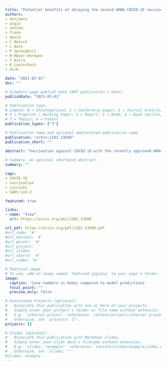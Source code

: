 ```yaml
---
title: "Potential benefits of delaying the second mRNA COVID-19 vaccine dose"
authors:
- benjamin
- angie
- annika
- frank
- david
- C Betsch
- L Korn
- P Sprengholz
- M Meyer-Hermann
- T Mitra
- K Lauterbach
- dirk

date: "2021-03-01"
doi: ""

# Schedule page publish date (NOT publication's date).
publishDate: "2021-03-01"

# Publication type.
# Legend: 0 = Uncategorized; 1 = Conference paper; 2 = Journal article;
# 3 = Preprint / Working Paper; 4 = Report; 5 = Book; 6 = Book section;
# 7 = Thesis; 8 = Patent
publication_types: ["3"]

# Publication name and optional abbreviated publication name.
publication: "arXiv:2102.13600"
publication_short: ""

abstract: "Vaccination against COVID-19 with the recently approved mRNA vaccines BNT162b2 (BioNTech/Pfizer) and mRNA-1273 (Moderna) is currently underway in a large number of countries. However, high incidence rates and rapidly spreading SARS-CoV-2 variants are concerning. In combination with acute supply deficits in Europe in early 2021, the question arises of whether stretching the vaccine, for instance by delaying the second dose, can make a significant contribution to preventing deaths, despite associated risks such as lower vaccine efficacy, the potential emergence of escape mutants, enhancement, waning immunity, reduced social acceptance of off-label vaccination, and liability shifts. A quantitative epidemiological assessment of risks and benefits of non-standard vaccination protocols remains elusive. To clarify the situation and to provide a quantitative epidemiological foundation we develop a stochastic epidemiological model that integrates specific vaccine rollout protocols into a risk-group structured infectious disease dynamical model. Using the situation and conditions in Germany as a reference system, we show that delaying the second vaccine dose is expected to prevent deaths in the four to five digit range, should the incidence resurge. We show that this considerable public health benefit relies on the fact that both mRNA vaccines provide substantial protection against severe COVID-19 and death beginning 12 to 14 days after the first dose. The benefits of protocol change are attenuated should vaccine compliance decrease substantially. To quantify the impact of protocol change on vaccination adherence we performed a large-scale online survey. We find that, in Germany, changing vaccination protocols may lead to small reductions in vaccination intention. In sum, we therefore expect the benefits of a strategy change to remain substantial and stable."
          
# Summary. An optional shortened abstract.
summary: ""

tags:
- COVID-19
- vaccination
- vaccines
- SARS-CoV-2

featured: true

links:
- name: "View"
  url: https://arxiv.org/abs/2102.13600

url_pdf: https://arxiv.org/pdf/2102.13600.pdf
#url_code: '#'
#url_dataset: '#'
#url_poster: '#'
#url_project: ''
#url_slides: ''
#url_source: '#'
#url_video: '#'

# Featured image
# To use, add an image named `featured.jpg/png` to your page's folder. 
image:
  caption: 'Case numbers in Hubei compared to model predictions'
  focal_point: ""
  preview_only: false

# Associated Projects (optional).
#   Associate this publication with one or more of your projects.
#   Simply enter your project's folder or file name without extension.
#   E.g. `internal-project` references `content/project/internal-project/index.md`.
#   Otherwise, set `projects: []`.
projects: []

# Slides (optional).
#   Associate this publication with Markdown slides.
#   Simply enter your slide deck's filename without extension.
#   E.g. `slides: "example"` references `content/slides/example/index.md`.
#   Otherwise, set `slides: ""`.
#slides: example
---
```

